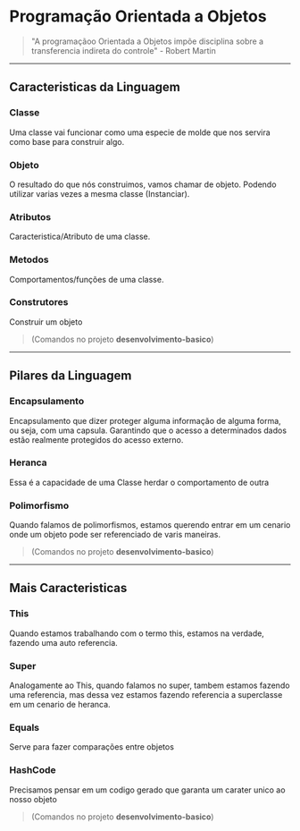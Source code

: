 # Programação Orientada a Objetos

> "A programaçãoo Orientada a Objetos impõe disciplina sobre a transferencia indireta do controle" - Robert Martin

---
## Caracteristicas da Linguagem

### Classe
Uma classe vai funcionar como uma especie de molde que nos servira como base para construir algo.
	
### Objeto
O resultado do que nós construimos, vamos chamar de objeto. Podendo utilizar varias vezes a mesma classe (Instanciar).
	
### Atributos
Caracteristica/Atributo de uma classe.

### Metodos
Comportamentos/funções de uma classe.
	
### Construtores
Construir um objeto

> (Comandos no projeto **desenvolvimento-basico**)
	
---
## Pilares da Linguagem

### Encapsulamento
Encapsulamento que dizer proteger alguma informação de alguma forma, ou seja, com uma capsula. Garantindo que o acesso a determinados dados estão realmente protegidos do acesso externo.
	
### Heranca
Essa é a capacidade de uma Classe herdar o comportamento de outra
	
### Polimorfismo
Quando falamos de polimorfismos, estamos querendo entrar em um cenario onde um objeto pode ser referenciado de varis maneiras.

> (Comandos no projeto **desenvolvimento-basico**)
	
---
## Mais Caracteristicas

### This
Quando estamos trabalhando com o termo this, estamos na verdade, fazendo uma auto referencia.
	
### Super
Analogamente ao This, quando falamos no super, tambem estamos fazendo uma referencia, mas dessa vez estamos fazendo referencia a superclasse em um cenario de heranca.
	
### Equals 
Serve para fazer comparações entre objetos
	
### HashCode
Precisamos pensar em um codigo gerado que garanta um carater unico ao nosso objeto

> (Comandos no projeto **desenvolvimento-basico**)
